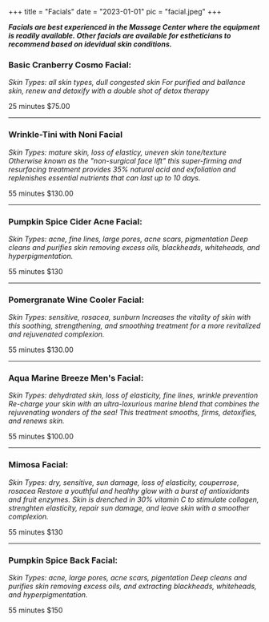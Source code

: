 +++
title = "Facials"
date = "2023-01-01"
pic = "facial.jpeg"
+++

***Facials are best experienced in the Massage Center where the equipment is readily available. Other facials are available for estheticians to recommend based on idevidual skin conditions.***

### Basic Cranberry Cosmo Facial:
*Skin Types: all skin types, dull congested skin*
*For purified and ballance skin, renew and detoxify with a double shot of detox therapy*

25 minutes $75.00
___
### Wrinkle-Tini with Noni Facial
*Skin Types: mature skin, loss of elasticy, uneven skin tone/texture*
*Otherwise known as the "non-surgical face lift" this super-firming and resurfacing treatment provides 35% natural acid and exfoliation and replenishes essential nutrients that can last up to 10 days.*

55 minutes $130.00
___
### Pumpkin Spice Cider Acne Facial:
*Skin Types: acne, fine lines, large pores, acne scars, pigmentation*
*Deep cleans and purifies skin removing excess oils, blackheads, whiteheads, and hyperpigmentation.*

55 minutes $130
___
### Pomergranate Wine Cooler Facial:
*Skin Types: sensitive, rosacea, sunburn*
*Increases the vitality of skin with this soothing, strengthening, and smoothing treatment for a more revitalized and rejuvenated complexion.*

55 minutes $130.00
___
### Aqua Marine Breeze Men's Facial:
*Skin Types: dehydrated skin, loss of elasticity, fine lines, wrinkle prevention*
*Re-charge your skin with an ultra-loxurious marine blend that combines the rejuvenating wonders of the sea! This treatment smooths, firms, detoxifies, and renews skin.*

55 minutes $100.00
___
### Mimosa Facial:
*Skin Types: dry, sensitive, sun damage, loss of elasticity, couperrose, rosacea*
*Restore a youthful and healthy glow with a burst of antioxidants and fruit enzymes. Skin is drenched in 30% vitamin C to stimulate collagen, strenghten elasticity, repair sun damage, and leave skin with a smoother complexion.*

55 minutes $130
___
### Pumpkin Spice Back Facial:
*Skin Types: acne, large pores, acne scars, pigentation*
*Deep cleans and purifies skin removing excess oils, and extracting blackheads, whiteheads, and hyperpigmentation.*

55 minutes $150